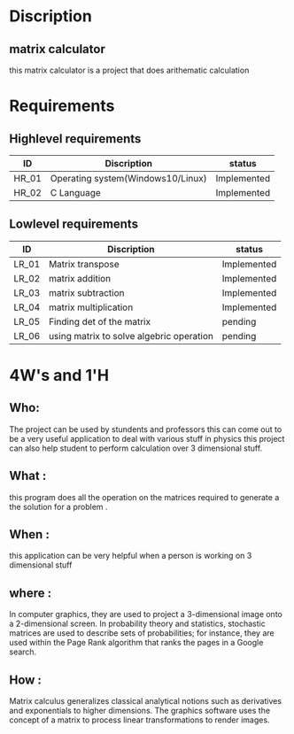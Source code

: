 # Discription
##  matrix calculator
this matrix calculator is a project that does arithematic calculation
# Requirements
## Highlevel requirements
|  ID  |             Discription           |    status   |
|------|-----------------------------------|-------------|
|HR_01 | Operating system(Windows10/Linux) | Implemented |
|HR_02 | C Language                        | Implemented |


## Lowlevel requirements
|  ID  |             Discription                          |    status   |
|------|--------------------------------------------------|-------------|
|LR_01 | Matrix transpose                                 | Implemented |
|LR_02 | matrix addition                                  | Implemented |
|LR_03 | matrix subtraction                               | Implemented |
|LR_04 | matrix multiplication                            | Implemented |
|LR_05 | Finding det of the matrix                        | pending     |
|LR_06 | using matrix to solve algebric operation         | pending     |

# 4W's and 1'H
## Who:
The project can be used by stundents and professors this can come out to be a very useful application to deal with various stuff in physics 
this project can also help student to perform calculation over 3 dimensional stuff.
## What :
this program does all the operation on the matrices required to generate a the solution for a problem .
## When :
this application can be very helpful  when a person is working on 3 dimensional stuff  
## where :
In computer graphics, they are used to project a 3-dimensional image onto a 2-dimensional screen. In probability theory and statistics, stochastic matrices are used to describe sets of probabilities; for instance, they are used within the Page Rank algorithm that ranks the pages in a Google search.

## How :
Matrix calculus generalizes classical analytical notions such as derivatives and exponentials to higher dimensions. The graphics software uses the concept of a matrix to process linear transformations to render images.